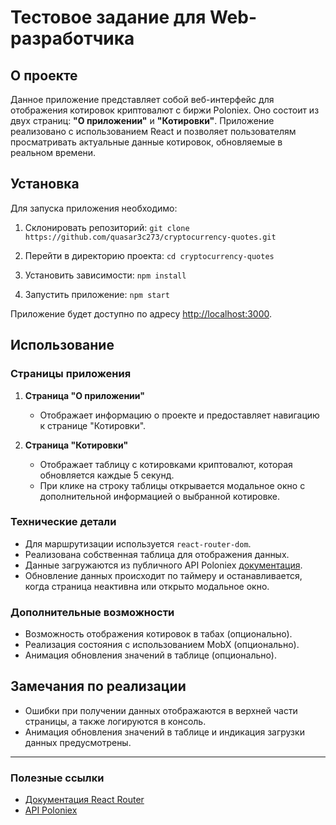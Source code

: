 # Тестовое задание для Web-разработчика

## О проекте

Данное приложение представляет собой веб-интерфейс для отображения котировок криптовалют с биржи Poloniex. Оно состоит из двух страниц: **"О приложении"** и **"Котировки"**. Приложение реализовано с использованием React и позволяет пользователям просматривать актуальные данные котировок, обновляемые в реальном времени.

## Установка

Для запуска приложения необходимо:

1. Склонировать репозиторий:
   ```git clone https://github.com/quasar3c273/cryptocurrency-quotes.git```

2. Перейти в директорию проекта:
   ```cd cryptocurrency-quotes```

3. Установить зависимости:
   ```npm install```

4. Запустить приложение:
   ```npm start```

Приложение будет доступно по адресу [http://localhost:3000](http://localhost:3000).

## Использование

### Страницы приложения

1. **Страница "О приложении"**
    - Отображает информацию о проекте и предоставляет навигацию к странице "Котировки".

2. **Страница "Котировки"**
    - Отображает таблицу с котировками криптовалют, которая обновляется каждые 5 секунд.
    - При клике на строку таблицы открывается модальное окно с дополнительной информацией о выбранной котировке.

### Технические детали

- Для маршрутизации используется ```react-router-dom```.
- Реализована собственная таблица для отображения данных.
- Данные загружаются из публичного API Poloniex [документация](https://poloniex.com/support/api/).
- Обновление данных происходит по таймеру и останавливается, когда страница неактивна или открыто модальное окно.

### Дополнительные возможности

- Возможность отображения котировок в табах (опционально).
- Реализация состояния с использованием MobX (опционально).
- Анимация обновления значений в таблице (опционально).

## Замечания по реализации

- Ошибки при получении данных отображаются в верхней части страницы, а также логируются в консоль.
- Анимация обновления значений в таблице и индикация загрузки данных предусмотрены.

---

### Полезные ссылки

- [Документация React Router](https://reactrouter.com)
- [API Poloniex](https://poloniex.com/support/api/)
